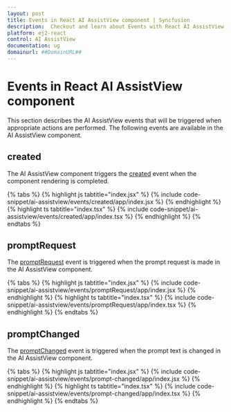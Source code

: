 ```yaml
---
layout: post
title: Events in React AI AssistView component | Syncfusion
description:  Checkout and learn about Events with React AI AssistView component of Syncfusion Essential JS 2 and more details.
platform: ej2-react
control: AI AssistView
documentation: ug
domainurl: ##DomainURL##
---
```


# Events in React AI AssistView component

This section describes the AI AssistView events that will be triggered when appropriate actions are performed. The following events are available in the AI AssistView component.

## created

The AI AssistView component triggers the [created](https://ej2.syncfusion.com/react/documentation/api/ai-assistview#created) event when the component rendering is completed.

{% tabs %}
{% highlight js tabtitle="index.jsx" %}
{% include code-snippet/ai-assistview/events/created/app/index.jsx %}
{% endhighlight %}
{% highlight ts tabtitle="index.tsx" %}
{% include code-snippet/ai-assistview/events/created/app/index.tsx %}
{% endhighlight %}
{% endtabs %}

## promptRequest

The [promptRequest](https://ej2.syncfusion.com/react/documentation/api/ai-assistview#promptrequest) event is triggered when the prompt request is made in the AI AssistView component.

{% tabs %}
{% highlight js tabtitle="index.jsx" %}
{% include code-snippet/ai-assistview/events/promptRequest/app/index.jsx %}
{% endhighlight %}
{% highlight ts tabtitle="index.tsx" %}
{% include code-snippet/ai-assistview/events/promptRequest/app/index.tsx %}
{% endhighlight %}
{% endtabs %}

## promptChanged

The [promptChanged](https://ej2.syncfusion.com/react/documentation/api/ai-assistview#promptchanged) event is triggered when the prompt text is changed in the AI AssistView component.

{% tabs %}
{% highlight js tabtitle="index.jsx" %}
{% include code-snippet/ai-assistview/events/prompt-changed/app/index.jsx %}
{% endhighlight %}
{% highlight ts tabtitle="index.tsx" %}
{% include code-snippet/ai-assistview/events/prompt-changed/app/index.tsx %}
{% endhighlight %}
{% endtabs %}
